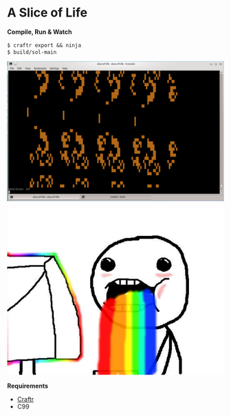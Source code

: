 A Slice of Life
===============

__Compile, Run & Watch__

    $ craftr export && ninja
    $ build/sol-main

![Screenshot of the Simulation](readme/simulation.png)

![Droool!](readme/drool.jpg)

__Requirements__

- [Craftr](https://github.com/craftr-build/craftr)
- C99
